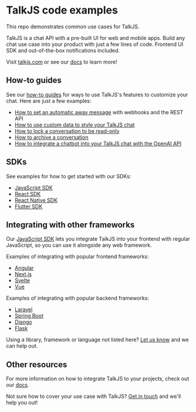 # TalkJS code examples

This repo demonstrates common use cases for TalkJS.

TalkJS is a chat API with a pre-built UI for web and mobile apps. Build any chat use case into your product with just a few lines of code. Frontend UI SDK and out-of-the-box notifications included.

Visit [talkjs.com](https://talkjs.com/?ref=jssdk-npm-readme) or see our [docs](https://talkjs.com/docs/) to learn more!

## How-to guides

See our [how-to guides](./howtos/) for ways to use TalkJS's features to customize your chat. Here are just a few examples:

- [How to set an automatic away message](./howtos/how-to-set-an-away-message/) with webhooks and the REST API
- [How to use custom data to style your TalkJS chat](./howtos/how-to-use-custom-data-to-style-your-talkjs-chat/)
- [How to lock a conversation to be read-only](./howtos/how-to-lock-a-conversation-to-read-only/)
- [How to archive a conversation](./howtos/how-to-archive-a-conversation/)
- [How to integrate a chatbot into your TalkJS chat with the OpenAI API](./howtos/how-to-connect-talkjs-to-a-chatbot/)

## SDKs

See examples for how to get started with our SDKs:

- [JavaScript SDK](./user-to-operator/)
- [React SDK](./react)
- [React Native SDK](./react-native)
- [Flutter SDK](./flutter_sdk/)

## Integrating with other frameworks

Our [JavaScript SDK](https://talkjs.com/docs/Reference/JavaScript_Chat_SDK/) lets you integrate TalkJS into your frontend with regular JavaScript, so you can use it alongside any web framework.

Examples of integrating with popular frontend frameworks:

- [Angular](./angular6)
- [Next.js](./react/next.js)
- [Svelte](./svelte)
- [Vue](./vue/vue-getting-started)


Examples of integrating with popular backend frameworks:

- [Laravel](./php/laravel-integration/)
- [Spring Boot](./java/spring-boot)
- [Django](./django/)
- [Flask](./flask)

Using a library, framework or language not listed here? [Let us know](https://talkjs.com?ref=gh-example-readme&chatwithus=1) and we can help out.

## Other resources

For more information on how to integrate TalkJS to your projects, check out our [docs](https://talkjs.com/docs/?ref=gh-example-readme).

Not sure how to cover your use case with TalkJS? [Get in touch](https://talkjs.com?ref=gh-example-readme&chatwithus=1) and we'll help you out!
